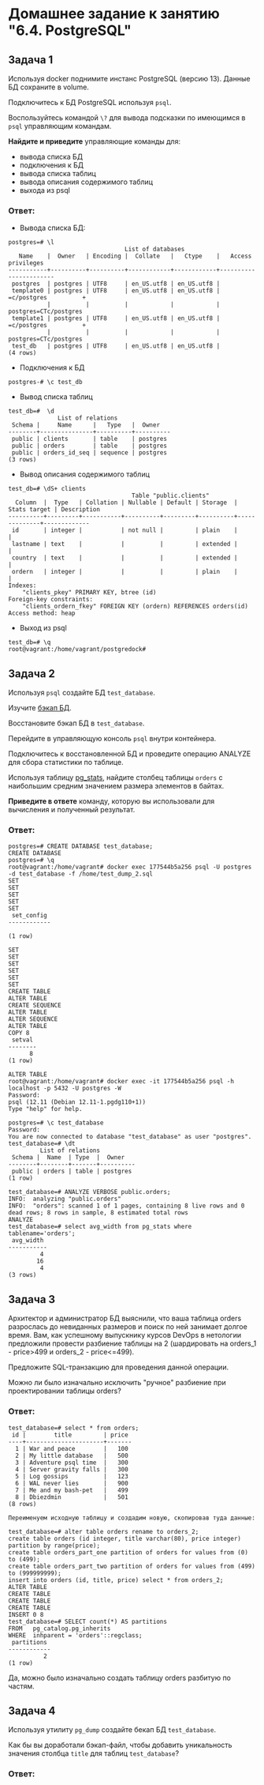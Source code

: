 # Домашнее задание к занятию "6.4. PostgreSQL"

## Задача 1

Используя docker поднимите инстанс PostgreSQL (версию 13). Данные БД сохраните в volume.

Подключитесь к БД PostgreSQL используя `psql`.

Воспользуйтесь командой `\?` для вывода подсказки по имеющимся в `psql` управляющим командам.

**Найдите и приведите** управляющие команды для:
- вывода списка БД
- подключения к БД
- вывода списка таблиц
- вывода описания содержимого таблиц
- выхода из psql

### Ответ:  
- Вывода списка БД:
```
postgres=# \l
                                 List of databases
   Name    |  Owner   | Encoding |  Collate   |   Ctype    |   Access privileges
-----------+----------+----------+------------+------------+-----------------------
 postgres  | postgres | UTF8     | en_US.utf8 | en_US.utf8 |
 template0 | postgres | UTF8     | en_US.utf8 | en_US.utf8 | =c/postgres          +
           |          |          |            |            | postgres=CTc/postgres
 template1 | postgres | UTF8     | en_US.utf8 | en_US.utf8 | =c/postgres          +
           |          |          |            |            | postgres=CTc/postgres
 test_db   | postgres | UTF8     | en_US.utf8 | en_US.utf8 |
(4 rows)
```
- Подключения к БД
```
postgres-# \c test_db
```
- Вывод списка таблиц
```
test_db=#  \d
              List of relations
 Schema |     Name      |   Type   |  Owner
--------+---------------+----------+----------
 public | clients       | table    | postgres
 public | orders        | table    | postgres
 public | orders_id_seq | sequence | postgres
(3 rows)
```
- Вывод описания содержимого таблиц
```
test_db=# \dS+ clients
                                   Table "public.clients"
  Column  |  Type   | Collation | Nullable | Default | Storage  | Stats target | Description
----------+---------+-----------+----------+---------+----------+--------------+-------------
 id       | integer |           | not null |         | plain    |              |
 lastname | text    |           |          |         | extended |              |
 country  | text    |           |          |         | extended |              |
 ordern   | integer |           |          |         | plain    |              |
Indexes:
    "clients_pkey" PRIMARY KEY, btree (id)
Foreign-key constraints:
    "clients_ordern_fkey" FOREIGN KEY (ordern) REFERENCES orders(id)
Access method: heap
```
- Выход из psql
```
test_db=# \q
root@vagrant:/home/vagrant/postgredock#
```

## Задача 2

Используя `psql` создайте БД `test_database`.

Изучите [бэкап БД](https://github.com/netology-code/virt-homeworks/tree/master/06-db-04-postgresql/test_data).

Восстановите бэкап БД в `test_database`.

Перейдите в управляющую консоль `psql` внутри контейнера.

Подключитесь к восстановленной БД и проведите операцию ANALYZE для сбора статистики по таблице.

Используя таблицу [pg_stats](https://postgrespro.ru/docs/postgresql/12/view-pg-stats), найдите столбец таблицы `orders` 
с наибольшим средним значением размера элементов в байтах.

**Приведите в ответе** команду, которую вы использовали для вычисления и полученный результат.

### Ответ:  
```
postgres=# CREATE DATABASE test_database;
CREATE DATABASE
postgres=# \q
root@vagrant:/home/vagrant# docker exec 177544b5a256 psql -U postgres -d test_database -f /home/test_dump_2.sql
SET
SET
SET
SET
SET
 set_config
------------

(1 row)

SET
SET
SET
SET
SET
SET
CREATE TABLE
ALTER TABLE
CREATE SEQUENCE
ALTER TABLE
ALTER SEQUENCE
ALTER TABLE
COPY 8
 setval
--------
      8
(1 row)

ALTER TABLE
root@vagrant:/home/vagrant# docker exec -it 177544b5a256 psql -h localhost -p 5432 -U postgres -W
Password:
psql (12.11 (Debian 12.11-1.pgdg110+1))
Type "help" for help.

postgres=# \c test_database
Password:
You are now connected to database "test_database" as user "postgres".
test_database=# \dt
         List of relations
 Schema |  Name  | Type  |  Owner
--------+--------+-------+----------
 public | orders | table | postgres
(1 row)

test_database=# ANALYZE VERBOSE public.orders;
INFO:  analyzing "public.orders"
INFO:  "orders": scanned 1 of 1 pages, containing 8 live rows and 0 dead rows; 8 rows in sample, 8 estimated total rows
ANALYZE
test_database=# select avg_width from pg_stats where tablename='orders';
 avg_width
-----------
         4
        16
         4
(3 rows)
```

## Задача 3

Архитектор и администратор БД выяснили, что ваша таблица orders разрослась до невиданных размеров и
поиск по ней занимает долгое время. Вам, как успешному выпускнику курсов DevOps в нетологии предложили
провести разбиение таблицы на 2 (шардировать на orders_1 - price>499 и orders_2 - price<=499).

Предложите SQL-транзакцию для проведения данной операции.

Можно ли было изначально исключить "ручное" разбиение при проектировании таблицы orders?

### Ответ:  
```
test_database=# select * from orders;
 id |        title         | price
----+----------------------+-------
  1 | War and peace        |   100
  2 | My little database   |   500
  3 | Adventure psql time  |   300
  4 | Server gravity falls |   300
  5 | Log gossips          |   123
  6 | WAL never lies       |   900
  7 | Me and my bash-pet   |   499
  8 | Dbiezdmin            |   501
(8 rows)

Переименуем исходную таблицу и создадим новую, скопировав туда данные:

test_database=# alter table orders rename to orders_2;
create table orders (id integer, title varchar(80), price integer) partition by range(price);
create table orders_part_one partition of orders for values from (0) to (499);
create table orders_part_two partition of orders for values from (499) to (999999999);
insert into orders (id, title, price) select * from orders_2;
ALTER TABLE
CREATE TABLE
CREATE TABLE
CREATE TABLE
INSERT 0 8
test_database=# SELECT count(*) AS partitions
FROM   pg_catalog.pg_inherits
WHERE  inhparent = 'orders'::regclass;
 partitions
------------
          2
(1 row)
```
Да, можно было изначально создать таблицу orders разбитую по частям.

## Задача 4

Используя утилиту `pg_dump` создайте бекап БД `test_database`.

Как бы вы доработали бэкап-файл, чтобы добавить уникальность значения столбца `title` для таблиц `test_database`?


### Ответ:  


